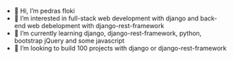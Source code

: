 - 👋 Hi, I’m pedras floki
- 👀 I’m interested in full-stack web development with django and back-end web debelopment with django-rest-framework 
- 🌱 I’m currently learning django, django-rest-framework, python, bootstrap jQuery and some javascript
- 💞️ I’m looking to build 100 projects with django or django-rest-framework

<!---
pedrasfloki/pedrasfloki is a ✨ special ✨ repository because its `README.md` (this file) appears on your GitHub profile.
You can click the Preview link to take a look at your changes.
--->
